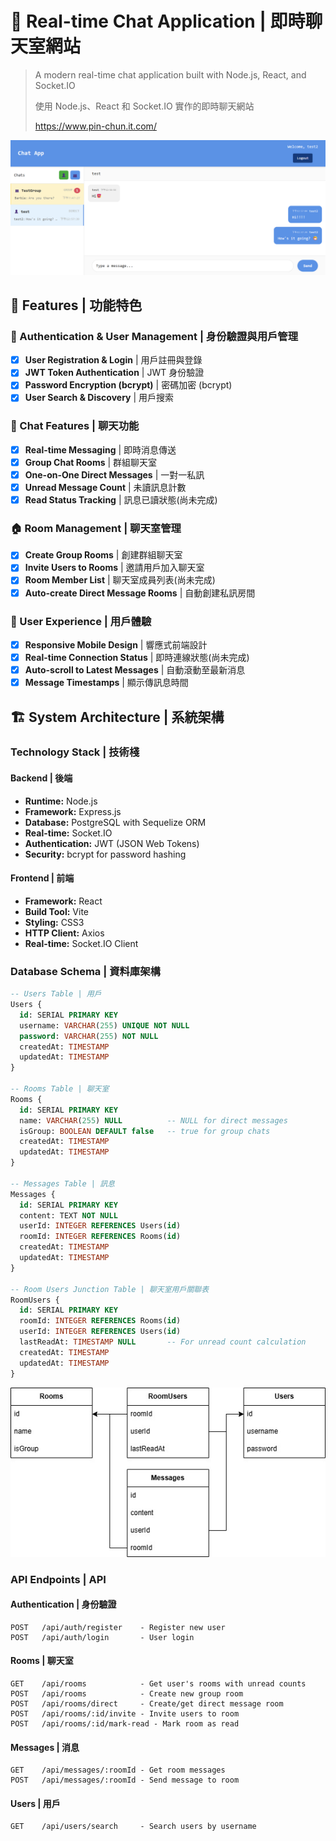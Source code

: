 # 💬 Real-time Chat Application | 即時聊天室網站

> A modern real-time chat application built with Node.js, React, and Socket.IO
> 
> 使用 Node.js、React 和 Socket.IO 實作的即時聊天網站
> 
> https://www.pin-chun.it.com/

![Database Schema](docs/images/screenshot.png)

## 🌟 Features | 功能特色

### 🔐 Authentication & User Management | 身份驗證與用戶管理
- [x] **User Registration & Login** | 用戶註冊與登錄
- [x] **JWT Token Authentication** | JWT 身份驗證
- [x] **Password Encryption (bcrypt)** | 密碼加密 (bcrypt)
- [x] **User Search & Discovery** | 用戶搜索

### 💬 Chat Features | 聊天功能
- [x] **Real-time Messaging** | 即時消息傳送
- [x] **Group Chat Rooms** | 群組聊天室
- [x] **One-on-One Direct Messages** | 一對一私訊
- [x] **Unread Message Count** | 未讀訊息計數
- [x] **Read Status Tracking** | 訊息已讀狀態(尚未完成)

### 🏠 Room Management | 聊天室管理
- [x] **Create Group Rooms** | 創建群組聊天室
- [x] **Invite Users to Rooms** | 邀請用戶加入聊天室
- [x] **Room Member List** | 聊天室成員列表(尚未完成)
- [x] **Auto-create Direct Message Rooms** | 自動創建私訊房間

### 📱 User Experience | 用戶體驗
- [x] **Responsive Mobile Design** | 響應式前端設計
- [x] **Real-time Connection Status** | 即時連線狀態(尚未完成)
- [x] **Auto-scroll to Latest Messages** | 自動滾動至最新消息
- [x] **Message Timestamps** | 顯示傳訊息時間

## 🏗️ System Architecture | 系統架構

### Technology Stack | 技術棧

#### Backend | 後端
- **Runtime:** Node.js
- **Framework:** Express.js
- **Database:** PostgreSQL with Sequelize ORM
- **Real-time:** Socket.IO
- **Authentication:** JWT (JSON Web Tokens)
- **Security:** bcrypt for password hashing

#### Frontend | 前端
- **Framework:** React
- **Build Tool:** Vite
- **Styling:** CSS3
- **HTTP Client:** Axios
- **Real-time:** Socket.IO Client

### Database Schema | 資料庫架構

```sql
-- Users Table | 用戶
Users {
  id: SERIAL PRIMARY KEY
  username: VARCHAR(255) UNIQUE NOT NULL
  password: VARCHAR(255) NOT NULL
  createdAt: TIMESTAMP
  updatedAt: TIMESTAMP
}

-- Rooms Table | 聊天室
Rooms {
  id: SERIAL PRIMARY KEY
  name: VARCHAR(255) NULL          -- NULL for direct messages
  isGroup: BOOLEAN DEFAULT false   -- true for group chats
  createdAt: TIMESTAMP
  updatedAt: TIMESTAMP
}

-- Messages Table | 訊息
Messages {
  id: SERIAL PRIMARY KEY
  content: TEXT NOT NULL
  userId: INTEGER REFERENCES Users(id)
  roomId: INTEGER REFERENCES Rooms(id)
  createdAt: TIMESTAMP
  updatedAt: TIMESTAMP
}

-- Room Users Junction Table | 聊天室用戶關聯表
RoomUsers {
  id: SERIAL PRIMARY KEY
  roomId: INTEGER REFERENCES Rooms(id)
  userId: INTEGER REFERENCES Users(id)
  lastReadAt: TIMESTAMP NULL       -- For unread count calculation
  createdAt: TIMESTAMP
  updatedAt: TIMESTAMP
}
```
![Database Schema](docs/images/database-schema.jpg)

### API Endpoints | API

#### Authentication | 身份驗證
```
POST   /api/auth/register    - Register new user
POST   /api/auth/login       - User login
```

#### Rooms | 聊天室
```
GET    /api/rooms            - Get user's rooms with unread counts
POST   /api/rooms            - Create new group room
POST   /api/rooms/direct     - Create/get direct message room
POST   /api/rooms/:id/invite - Invite users to room
POST   /api/rooms/:id/mark-read - Mark room as read
```

#### Messages | 消息
```
GET    /api/messages/:roomId - Get room messages
POST   /api/messages/:roomId - Send message to room
```

#### Users | 用戶
```
GET    /api/users/search     - Search users by username
```
<!--
### Real-time Events | 即時事件

#### Socket.IO Events | Socket.IO 事件

## 🔧 Key Implementation Details | 核心實現細節

### Real-time Communication | 即時通訊
- **Socket.IO Integration:** Seamless real-time messaging with automatic reconnection
- **Room Management:** Users automatically join their chat rooms on connection
- **Message Broadcasting:** Efficient message delivery to room participants only
 - **Connection Handling:** Robust error handling and connection status management 

### Database Design | 資料庫設計
- **Many-to-Many Relationships:** Users can belong to multiple rooms via junction table
- **Message Threading:** Messages are properly linked to rooms and users
- **Unread Count Calculation:** Efficient tracking using lastReadAt timestamps
- **Optimized Queries:** SQL queries optimized for chat room listing and message retrieval -->
<!--
### Security Features | 安全特性
- **JWT Authentication:** Stateless authentication with secure token handling
- **Password Encryption:** bcrypt hashing with salt rounds for password security
- **Room Access Control:** Users can only access rooms they belong to
- **Input Validation:** Comprehensive validation for all API inputs

### Performance Optimizations | 性能優化
- **Database Indexing:** Optimized indexes for frequent queries
- **Connection Pooling:** Efficient database connection management
- **Real-time Events:** Minimal payload for Socket.IO events
- **Frontend State Management:** Efficient React state updates for chat UI

## 🔮 Future Enhancements | 未來改進

### Planned Features | 計劃功能
- [ ] **Message Pagination & Infinite Scroll** | 消息分頁與無限滾動
- [ ] **File Upload & Image Sharing** | 文件上傳與圖片分享
- [ ] **Message Reactions & Emojis** | 消息反應與表情符號
- [ ] **User Online Status** | 用戶在線狀態
- [ ] **Message Search** | 消息搜索功能
- [ ] **Push Notifications** | 推送通知
- [ ] **Dark Mode Theme** | 暗色主題模式
- [ ] **Message Encryption** | 消息加密


### Technical Improvements | 技術改進
- [ ] **Redis for Session Management** | Redis 會話管理
- [ ] **Message Queue (RabbitMQ)** | 消息隊列
- [ ] **CDN for File Storage** | CDN 文件存儲
- [ ] **Automated Testing Suite** | 自動化測試套件
- [ ] **Performance Monitoring** | 性能監控
- [ ] **API Rate Limiting** | API 限流
- [ ] **Database Migrations** | 資料庫遷移
- [ ] **TypeScript Migration** | TypeScript 遷移
-->
